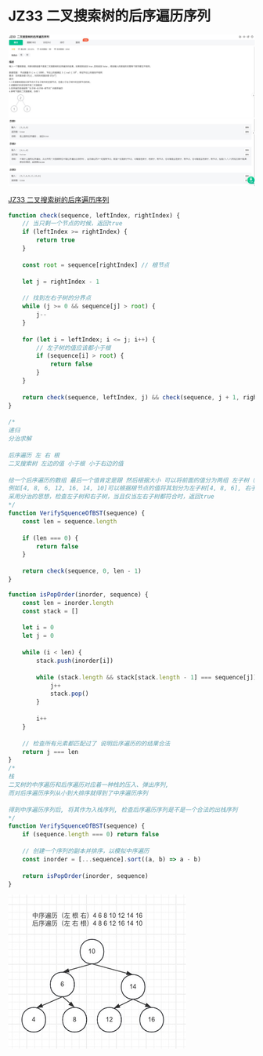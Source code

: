 # JZ33 二叉搜索树的后序遍历序列

![1](./img/JZ33%20二叉搜索树的后序遍历序列%201.jpg)
![2](./img/JZ33%20二叉搜索树的后序遍历序列%202.jpg)

[JZ33 二叉搜索树的后序遍历序列](https://www.nowcoder.com/practice/a861533d45854474ac791d90e447bafd?tpId=13&tqId=23289&ru=/exam/oj/ta&qru=/ta/coding-interviews/question-ranking&sourceUrl=%2Fexam%2Foj%2Fta%3FtpId%3D13)

```js
function check(sequence, leftIndex, rightIndex) {
	// 当只剩一个节点的时候，返回true
	if (leftIndex >= rightIndex) {
		return true
	}

	const root = sequence[rightIndex] // 根节点

	let j = rightIndex - 1

	// 找到左右子树的分界点
	while (j >= 0 && sequence[j] > root) {
		j--
	}

	for (let i = leftIndex; i <= j; i++) {
		// 左子树的值应该都小于根
		if (sequence[i] > root) {
			return false
		}
	}

	return check(sequence, leftIndex, j) && check(sequence, j + 1, rightIndex - 1)
}

/* 
递归
分治求解

后序遍历 左 右 根
二叉搜索树 左边的值 小于根 小于右边的值

给一个后序遍历的数组 最后一个值肯定是跟 然后根据大小 可以将前面的值分为两组 左子树（比根小） 和 右子树（比根大）
例如[4, 8, 6, 12, 16, 14, 10]可以根据根节点的值将其划分为左子树[4, 8, 6], 右子树[12, 16, 14], 根[10], 
采用分治的思想，检查左子树和右子树，当且仅当左右子树都符合时，返回true
*/
function VerifySquenceOfBST(sequence) {
	const len = sequence.length

	if (len === 0) {
		return false
	}

	return check(sequence, 0, len - 1)
}
```



```js
function isPopOrder(inorder, sequence) {
	const len = inorder.length
	const stack = []

	let i = 0
	let j = 0

	while (i < len) {
		stack.push(inorder[i])

		while (stack.length && stack[stack.length - 1] === sequence[j]) {
			j++
			stack.pop()
		}

		i++
	}

	// 检查所有元素都匹配过了 说明后序遍历的的结果合法
	return j === len
}
/* 
栈
二叉树的中序遍历和后序遍历对应着一种栈的压入、弹出序列, 
而对后序遍历序列从小到大排序就得到了中序遍历序列

得到中序遍历序列后, 将其作为入栈序列, 检查后序遍历序列是不是一个合法的出栈序列
*/
function VerifySquenceOfBST(sequence) {
	if (sequence.length === 0) return false

	// 创建一个序列的副本并排序，以模拟中序遍历
	const inorder = [...sequence].sort((a, b) => a - b)

	return isPopOrder(inorder, sequence)
}
```
![3](./img/JZ33%20二叉搜索树的后序遍历序列%203.jpg)

